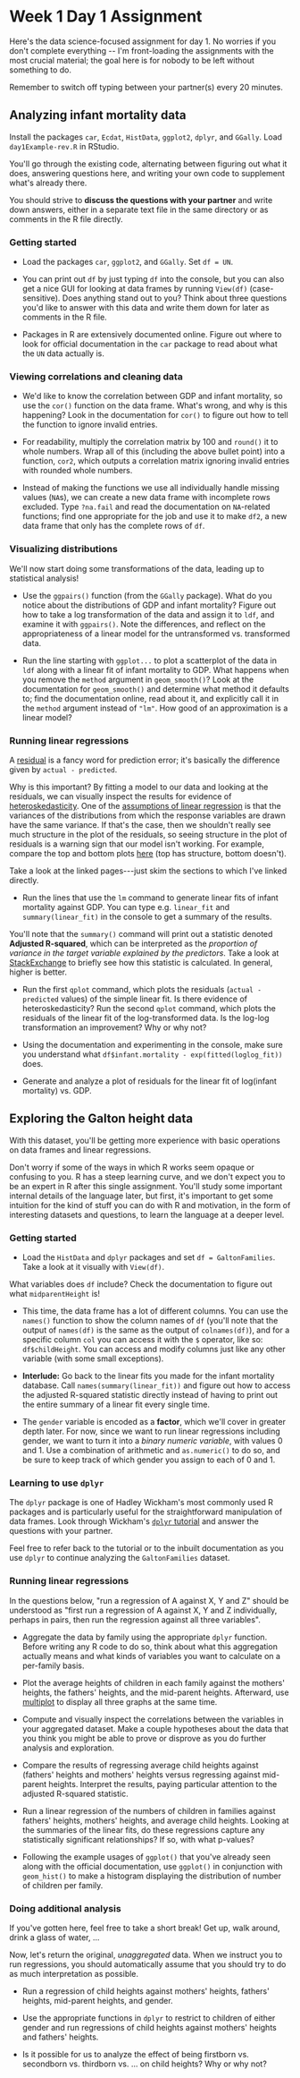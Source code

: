 Week 1 Day 1 Assignment
=======================

Here's the data science-focused assignment for day 1. No worries if you don't complete everything -- I'm front-loading the assignments with the most crucial material; the goal here is for nobody to be left without something to do. 

Remember to switch off typing between your partner(s) every 20 minutes.

Analyzing infant mortality data
-------------------------------

Install the packages `car`, `Ecdat`, `HistData`, `ggplot2`, `dplyr`, and `GGally`. Load `day1Example-rev.R` in RStudio.

You'll go through the existing code, alternating between figuring out what it does, answering questions here, and writing your own code to supplement what's already there.

You should strive to **discuss the questions with your partner** and write down answers, either in a separate text file in the same directory or as comments in the R file directly.

### Getting started

* Load the packages `car`, `ggplot2`, and `GGally`. Set `df = UN`.

* You can print out `df` by just typing `df` into the console, but you can also get a nice GUI for looking at data frames by running `View(df)` (case-sensitive). Does anything stand out to you? Think about three questions you'd like to answer with this data and write them down for later as comments in the R file.

* Packages in R are extensively documented online. Figure out where to look for official documentation in the `car` package to read about what the `UN` data actually is.

### Viewing correlations and cleaning data ###

* We'd like to know the correlation between GDP and infant mortality, so use the `cor()` function on the data frame. What's wrong, and why is this happening? Look in the documentation for `cor()` to figure out how to tell the function to ignore invalid entries.

* For readability, multiply the correlation matrix by 100 and `round()` it to whole numbers. Wrap all of this (including the above bullet point) into a function, `cor2`, which outputs a correlation matrix ignoring invalid entries with rounded whole numbers.

* Instead of making the functions we use all individually handle missing values (`NA`s), we can create a new data frame with incomplete rows excluded. Type `?na.fail` and read the documentation on `NA`-related functions; find one appropriate for the job and use it to make `df2`, a new data frame that only has the complete rows of `df`.

### Visualizing distributions ###

We'll now start doing some transformations of the data, leading up to statistical analysis!

* Use the `ggpairs()` function (from the `GGally` package). What do you notice about the distributions of GDP and infant mortality? Figure out how to take a log transformation of the data and assign it to `ldf`, and examine it with `ggpairs()`. Note the differences, and reflect on the appropriateness of a linear model for the untransformed vs. transformed data.

* Run the line starting with `ggplot...` to plot a scatterplot of the data in `ldf` along with a linear fit of infant mortality to GDP. What happens when you remove the `method` argument in `geom_smooth()`? Look at the documentation for `geom_smooth()` and determine what method it defaults to; find the documentation online, read about it, and explicitly call it in the `method` argument instead of `"lm"`. How good of an approximation is a linear model?

### Running linear regressions ###

A [residual](https://en.wikipedia.org/wiki/Residual_(numerical_analysis)) is a fancy word for prediction error; it's basically the difference given by `actual - predicted`.

Why is this important? By fitting a model to our data and looking at the residuals, we can visually inspect the results for evidence of [heteroskedasticity](https://en.wikipedia.org/wiki/Heteroscedasticity#Fixes). One of the [assumptions of linear regression](https://en.wikipedia.org/wiki/Linear_regression#Assumptions) is that the variances of the distributions from which the response variables are drawn have the same variance. If that's the case, then we shouldn't really see much structure in the plot of the residuals, so seeing structure in the plot of residuals is a warning sign that our model isn't working. For example, compare the top and bottom plots [here](https://upload.wikimedia.org/wikipedia/en/thumb/5/5d/Hsked_residual_compare.svg/630px-Hsked_residual_compare.svg.png) (top has structure, bottom doesn't).

Take a look at the linked pages---just skim the sections to which I've linked directly.

* Run the lines that use the `lm` command to generate linear fits of infant mortality against GDP. You can type e.g. `linear_fit` and `summary(linear_fit)` in the console to get a summary of the results.

You'll note that the `summary()` command will print out a statistic denoted **Adjusted R-squared**, which can be interpreted as the *proportion of variance in the target variable explained by the predictors*. Take a look at [StackExchange](http://stats.stackexchange.com/questions/48703/what-is-the-adjusted-r-squared-formula-in-lm-in-r-and-how-should-it-be-interpret) to briefly see how this statistic is calculated. In general, higher is better.

* Run the first `qplot` command, which plots the residuals (`actual - predicted` values) of the simple linear fit. Is there evidence of heteroskedasticity? Run the second `qplot` command, which plots the residuals of the linear fit of the log-transformed data. Is the log-log transformation an improvement? Why or why not?

* Using the documentation and experimenting in the console, make sure you understand what `df$infant.mortality - exp(fitted(loglog_fit))` does.

* Generate and analyze a plot of residuals for the linear fit of log(infant mortality) vs. GDP.

Exploring the Galton height data
--------------------------------

With this dataset, you'll be getting more experience with basic operations on data frames and linear regressions.

Don't worry if some of the ways in which R works seem opaque or confusing to you. R has a steep learning curve, and we don't expect you to be an expert in R after this single assignment. You'll study some important internal details of the language later, but first, it's important to get some intuition for the kind of stuff you can do with R and motivation, in the form of interesting datasets and questions, to learn the language at a deeper level.

### Getting started ###

* Load the `HistData` and `dplyr` packages and set `df = GaltonFamilies`. Take a look at it visually with `View(df)`.

What variables does `df` include? Check the documentation to figure out what `midparentHeight` is!

* This time, the data frame has a lot of different columns. You can use the `names()` function to show the column names of `df` (you'll note that the output of `names(df)` is the same as the output of `colnames(df)`), and for a specific column `col` you can access it with the `$` operator, like so: `df$childHeight`. You can access and modify columns just like any other variable (with some small exceptions).

* **Interlude:** Go back to the linear fits you made for the infant mortality database. Call `names(summary(linear_fit))` and figure out how to access the adjusted R-squared statistic directly instead of having to print out the entire summary of a linear fit every single time.

* The `gender` variable is encoded as a **factor**, which we'll cover in greater depth later. For now, since we want to run linear regressions including gender, we want to turn it into a *binary numeric variable*, with values 0 and 1. Use a combination of arithmetic and `as.numeric()` to do so, and be sure to keep track of which gender you assign to each of 0 and 1.

### Learning to use `dplyr` ###

The `dplyr` package is one of Hadley Wickham's most commonly used R packages and is particularly useful for the straightforward manipulation of data frames. Look through Wickham's [`dplyr` tutorial](https://www.dropbox.com/sh/i8qnluwmuieicxc/AACsepZJvULCKkbIxK9KP-6Ea/dplyr-tutorial.pdf?dl=0) and answer the questions with your partner.

Feel free to refer back to the tutorial or to the inbuilt documentation as you use `dplyr` to continue analyzing the `GaltonFamilies` dataset.

### Running linear regressions ###

In the questions below, "run a regression of A against X, Y and Z" should be understood as "first run a regression of A against X, Y and Z individually, perhaps in pairs, then run the regression against all three variables".

* Aggregate the data by family using the appropriate `dplyr` function. Before writing any R code to do so, think about what this aggregation actually means and what kinds of variables you want to calculate on a per-family basis.

* Plot the average heights of children in each family against the mothers' heights, the fathers' heights, and the mid-parent heights. Afterward, use [multiplot](http://www.cookbook-r.com/Graphs/Multiple_graphs_on_one_page_(ggplot2)/) to display all three graphs at the same time.

* Compute and visually inspect the correlations between the variables in your aggregated dataset. Make a couple hypotheses about the data that you think you might be able to prove or disprove as you do further analysis and exploration.

* Compare the results of regressing average child heights against (fathers' heights and mothers' heights versus regressing against mid-parent heights. Interpret the results, paying particular attention to the adjusted R-squared statistic.

* Run a linear regression of the numbers of children in families against fathers' heights, mothers' heights, and average child heights. Looking at the summaries of the linear fits, do these regressions capture any statistically significant relationships? If so, with what p-values?

* Following the example usages of `ggplot()` that you've already seen along with the official documentation, use `ggplot()` in conjunction with `geom_hist()` to make a histogram displaying the distribution of number of children per family.

### Doing additional analysis ###

If you've gotten here, feel free to take a short break! Get up, walk around, drink a glass of water, ...

Now, let's return the original, *unaggregated* data. When we instruct you to run regressions, you should automatically assume that you should try to do as much interpretation as possible.

* Run a regression of child heights against mothers' heights, fathers' heights, mid-parent heights, and gender.

* Use the appropriate functions in `dplyr` to restrict to children of either gender and run regressions of child heights against mothers' heights and fathers' heights.

* Is it possible for us to analyze the effect of being firstborn vs. secondborn vs. thirdborn vs. ... on child heights? Why or why not?